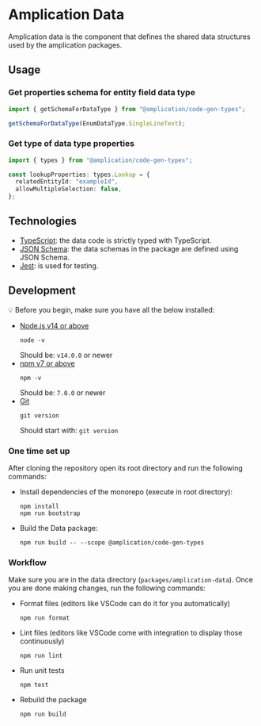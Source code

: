 # Amplication Data

Amplication data is the component that defines the shared data structures used by the amplication packages.

## Usage

### Get properties schema for entity field data type

```typescript
import { getSchemaForDataType } from "@amplication/code-gen-types";

getSchemaForDataType(EnumDataType.SingleLineText);
```

### Get type of data type properties

```typescript
import { types } from "@amplication/code-gen-types";

const lookupProperties: types.Lookup = {
  relatedEntityId: "exampleId",
  allowMultipleSelection: false,
};
```

## Technologies

- [TypeScript](https://www.typescriptlang.org/): the data code is strictly typed with TypeScript.
- [JSON Schema](https://json-schema.org/): the data schemas in the package are defined using JSON Schema.
- [Jest](https://jestjs.io/): is used for testing.

## Development

:bulb: Before you begin, make sure you have all the below installed:

- [Node.js v14 or above](https://nodejs.org/en/download/)
  ```
  node -v
  ```
  Should be: `v14.0.0` or newer
- [npm v7 or above](https://github.blog/2020-10-13-presenting-v7-0-0-of-the-npm-cli/)
  ```
  npm -v
  ```
  Should be: `7.0.0` or newer
- [Git](https://git-scm.com/book/en/v2/Getting-Started-Installing-Git/)
  ```
  git version
  ```
  Should start with: `git version`

### One time set up

After cloning the repository open its root directory and run the following commands:

- Install dependencies of the monorepo (execute in root directory):
  ```
  npm install
  npm run bootstrap
  ```
- Build the Data package:
  ```
  npm run build -- --scope @amplication/code-gen-types
  ```

### Workflow

Make sure you are in the data directory (`packages/amplication-data`).
Once you are done making changes, run the following commands:

- Format files (editors like VSCode can do it for you automatically)
  ```
  npm run format
  ```
- Lint files (editors like VSCode come with integration to display those continuously)
  ```
  npm run lint
  ```
- Run unit tests

  ```
  npm test
  ```

- Rebuild the package
  ```
  npm run build
  ```
